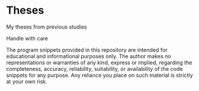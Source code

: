# Theses
My theses from previous studies

Handle with care

The program snippets provided in this repository are intended for educational and informational purposes only. The author makes no representations or warranties of any kind, express or implied, regarding the completeness, accuracy, reliability, suitability, or availability of the code snippets for any purpose. Any reliance you place on such material is strictly at your own risk.
